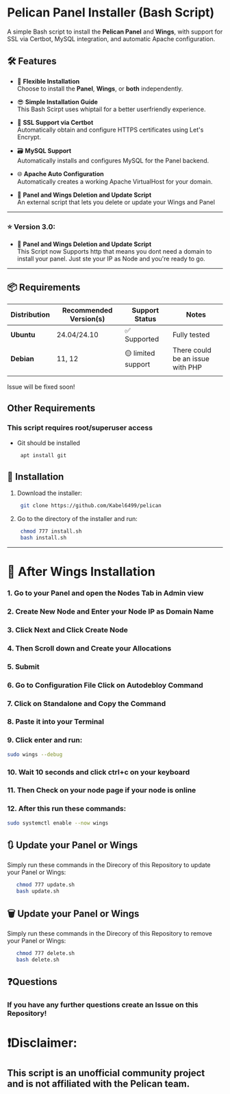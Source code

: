 # Pelican Panel Installer (Bash Script) 

A simple Bash script to install the **Pelican Panel** and **Wings**, with support for SSL via Certbot, MySQL integration, and automatic Apache configuration.

## 🛠️ Features

- 🔧 **Flexible Installation**  
  Choose to install the **Panel**, **Wings**, or **both** independently.

- 😎 **Simple Installation Guide**  
  This Bash Scirpt uses whiptail for a better userfriendly experience.
  

- 🔐 **SSL Support via Certbot**  
  Automatically obtain and configure HTTPS certificates using Let's Encrypt.

- 🗃️ **MySQL Support**  
  Automatically installs and configures MySQL for the Panel backend.

- 🌐 **Apache Auto Configuration**  
  Automatically creates a working Apache VirtualHost for your domain.

- 👏 **Panel and Wings Deletion and Update Script**  
  An external script that lets you delete or update your Wings and Panel
---
### ⭐ Version 3.0: 

- 👏 **Panel and Wings Deletion and Update Script**  
   This Script now Supports http that means you dont need a domain to install your panel. Just ste your IP as Node and you're ready to go.
---

## 📦 Requirements


| Distribution       | Recommended Version(s) | Support Status | Notes                            |
|--------------------|------------------------|----------------|----------------------------------|
| **Ubuntu**         | 24.04/24.10        | ✅ Supported    | Fully tested                     |
| **Debian**         | 11, 12                  | 🟡 limited support    | There could be an issue with PHP       |
|||||

Issue will be fixed soon!




## Other Requirements
### This script requires root/superuser access
- Git should be installed
   ```bash
    apt install git
   ```
## 🚀 Installation

1. Download the installer:
   ```bash
    git clone https://github.com/Kabel6499/pelican
   ```
2. Go to the directory of the installer and run:
    ```bash
     chmod 777 install.sh
     bash install.sh
     ```
---

# 🏁 After Wings Installation
### 1. Go to your Panel and open the Nodes Tab in Admin view
### 2. Create New Node and Enter your Node IP as Domain Name
### 3. Click Next and Click Create Node
### 4. Then Scroll down and Create your Allocations
### 5. Submit
### 6. Go to Configuration File Click on Autodebloy Command
### 7. Click on Standalone and Copy the Command
### 8. Paste it into your Terminal
### 9. Click enter and run:
```bash
sudo wings --debug
```
### 10. Wait 10 seconds and click ctrl+c on your keyboard
### 11. Then Check on your node page if your node is online
### 12. After this run these commands:
```bash
sudo systemctl enable --now wings
```
## 🔃 Update your Panel or Wings
  Simply run these commands in the Direcory of this Repository to update your Panel or Wings:

  ```bash
     chmod 777 update.sh
     bash update.sh
```

## 🗑️ Update your Panel or Wings
  Simply run these commands in the Direcory of this Repository to remove your Panel or Wings:

  ```bash
     chmod 777 delete.sh
     bash delete.sh
```
## ❓Questions
### If you have any further questions create an Issue on this Repository!

# ❗Disclaimer:
## This script is an unofficial community project and is not affiliated with the Pelican team.
